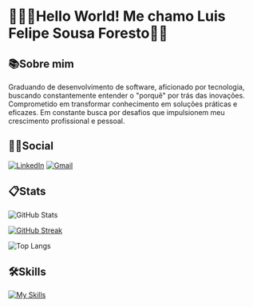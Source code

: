# 👨🏻‍💻Hello World! Me chamo Luis Felipe Sousa Foresto👋🏼
## 📚Sobre mim
Graduando de desenvolvimento de software, aficionado por tecnologia, buscando constantemente entender o "porquê" por trás das inovações. Comprometido em transformar conhecimento em soluções práticas e eficazes. Em constante busca por desafios que impulsionem meu crescimento profissional e pessoal.

##  🤝🏼Social 
[![LinkedIn](https://img.shields.io/badge/LinkedIn-bf0000?style=for-the-badge&logo=linkedin&logoColor=white)](https://www.linkedin.com/in/lu%C3%ADs-felipe-sousa-foresto-b403132b6)
[![Gmail](https://img.shields.io/badge/Gmail-bf0000?style=for-the-badge&logo=gmail&logoColor=white)](mailto:luisf.foresto@gmail.com)

## 📋Stats
![GitHub Stats](https://github-readme-stats.vercel.app/api?username=HttpsFelps&theme=transparent&bg_color=242424&border_color=890909&show_icons=true&icon_color=bf0000&title_color=bf0000&text_color=FFF)

[![GitHub Streak](https://streak-stats.demolab.com?user=HttpsFelps&theme=soft-green&date_format=j%20M%5B%20Y%5D&background=242424&border=BF0000&stroke=BF0000&ring=BF0000&fire=EBCD40&currStreakNum=EB6D6D&sideNums=EB5454&currStreakLabel=BF0000&sideLabels=BF0000)](https://git.io/streak-stats)

![Top Langs](https://github-readme-stats-git-masterrstaa-rickstaa.vercel.app/api/top-langs/?username=HttpsFelps&layout=compact&bg_color=242424&border_color=890909&title_color=bf0000&text_color=FFF)


## 🛠️Skills
[![My Skills](https://skillicons.dev/icons?i=photoshop,html,css,js,py,java,c,php,git,vscode)](https://skillicons.dev)
